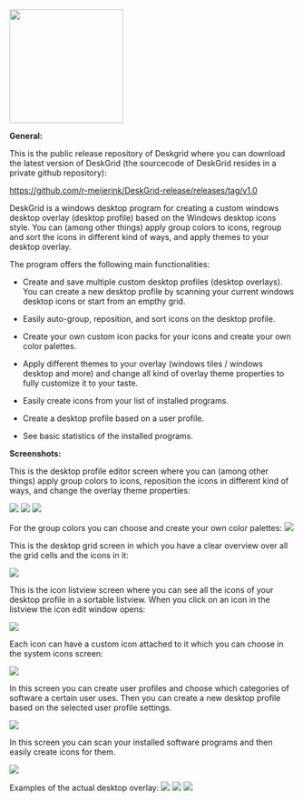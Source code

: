 <img src="/grid2.png" width="200" height="200">

**General:**

This is the public release repository of Deskgrid where you can download the latest version of DeskGrid (the sourcecode of DeskGrid resides in a private github repository):

https://github.com/r-meijerink/DeskGrid-release/releases/tag/v1.0

DeskGrid is a windows desktop program for creating a custom windows desktop overlay (desktop profile) based on the Windows desktop icons style.
You can (among other things) apply group colors to icons, regroup and sort the icons in different kind of ways, and apply themes to your desktop overlay.

The program offers the following main functionalities:

- Create and save multiple custom desktop profiles (desktop overlays). You can create a new desktop profile by scanning your current windows desktop icons or start from an empthy grid.
- Easily auto-group, reposition, and sort icons on the desktop profile.
- Create your own custom icon packs for your icons and create your own color palettes.
- Apply different themes to your overlay (windows tiles / windows desktop and more) and change all kind of overlay theme properties to fully customize it to your taste.

- Easily create icons from your list of installed programs.
- Create a desktop profile based on a user profile.
- See basic statistics of the installed programs.

**Screenshots:**

This is the desktop profile editor screen where you can (among other things) apply group colors to icons, reposition the icons in different kind of ways, and change the overlay theme properties:

![](/screenshot1.jpg)
![](/screenshot1-1.jpg)
![](/screenshot1-2.jpg)


For the group colors you can choose and create your own color palettes:
![](/screenshot10.jpg)

This is the desktop grid screen in which you have a clear overview over all the grid cells and the icons in it:

![](/screenshot2.jpg)

This is the icon listview screen where you can see all the icons of your desktop profile in a sortable listview. When you click on an icon in the listview the icon edit window 
opens:

![](/screenshot3.jpg)

Each icon can have a custom icon attached to it which you can choose in the system icons screen:

![](/screenshot4.jpg)

In this screen you can create user profiles and choose which categories of software a certain user uses. Then you can create a new desktop profile based on the selected user profile settings.

![](/screenshot5.jpg)

In this screen you can scan your installed software programs and then easily create icons for them. 

![](/screenshot11.jpg)

Examples of the actual desktop overlay:
![](/screenshot6.jpg)
![](/screenshot7.jpg)
![](/screenshot9.jpg)


